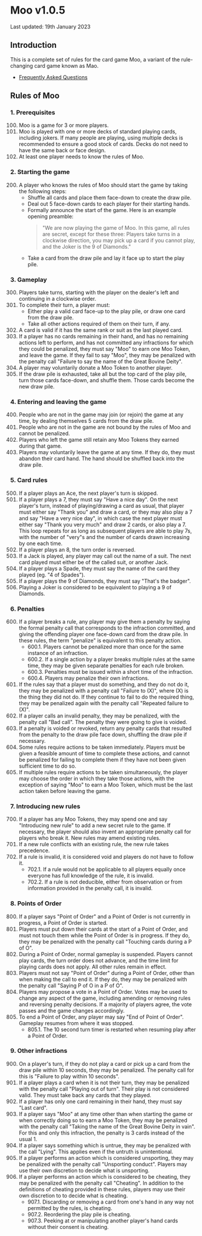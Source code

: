# Moo v1.0.5
Last updated: 19th January 2023

## Introduction
This is a complete set of rules for the card game Moo, a variant of the rule-changing card game known as Mao.

* [Frequently Asked Questions](faq.md)

## Rules of Moo

### 1. Prerequisites
100. Moo is a game for 3 or more players.
101. Moo is played with one or more decks of standard playing cards, including jokers. If many people are playing, using multiple decks is recommended to ensure a good stock of cards. Decks do not need to have the same back or face design.
102. At least one player needs to know the rules of Moo.

### 2. Starting the game
200. A player who knows the rules of Moo should start the game by taking the following steps:
     * Shuffle all cards and place them face-down to create the draw pile.
     * Deal out 5 face-down cards to each player for their starting hands.
     * Formally announce the start of the game. Here is an example opening preamble:
       > "We are now playing the game of Moo. In this game, all rules are secret, except for these three: Players take turns in a clockwise direction, you may pick up a card if you cannot play, and the Joker is the 9 of Diamonds."
     * Take a card from the draw pile and lay it face up to start the play pile.

### 3. Gameplay
300. Players take turns, starting with the player on the dealer's left and continuing in a clockwise order.
301. To complete their turn, a player must:
     * Either play a valid card face-up to the play pile, or draw one card from the draw pile.
     * Take all other actions required of them on their turn, if any.
302. A card is valid if it has the same rank or suit as the last played card.
303. If a player has no cards remaining in their hand, and has no remaining actions left to perform, and has not committed any infractions for which they could be penalized, they must say "Moo" to earn one Moo Token, and leave the game. If they fail to say "Moo", they may be penalized with the penalty call "Failure to say the name of the Great Bovine Deity".
304. A player may voluntarily donate a Moo Token to another player.
305. If the draw pile is exhausted, take all but the top card of the play pile, turn those cards face-down, and shuffle them. Those cards become the new draw pile.

### 4. Entering and leaving the game
400. People who are not in the game may join (or rejoin) the game at any time, by dealing themselves 5 cards from the draw pile.
401. People who are not in the game are not bound by the rules of Moo and cannot be penalized.
402. Players who left the game still retain any Moo Tokens they earned during that game.
403. Players may voluntarily leave the game at any time. If they do, they must abandon their card hand. The hand should be shuffled back into the draw pile.

### 5. Card rules
500. If a player plays an Ace, the next player's turn is skipped.
501. If a player plays a 7, they must say "Have a nice day". On the next player's turn, instead of playing/drawing a card as usual, that player must either say "Thank you" and draw a card, or they may also play a 7 and say "Have a very nice day", in which case the next player must either say "Thank you very much" and draw 2 cards, or also play a 7. This loop repeats for as long as subsequent players are able to play 7s, with the number of "very"s and the number of cards drawn increasing by one each time.
502. If a player plays an 8, the turn order is reversed.
503. If a Jack is played, any player may call out the name of a suit. The next card played must either be of the called suit, or another Jack.
504. If a player plays a Spade, they must say the name of the card they played (eg. "4 of Spades").
505. If a player plays the 9 of Diamonds, they must say "That's the badger".
506. Playing a Joker is considered to be equivalent to playing a 9 of Diamonds.

### 6. Penalties
600. If a player breaks a rule, any player may give them a penalty by saying the formal penalty call that corresponds to the infraction committed, and giving the offending player one face-down card from the draw pile. In these rules, the term "penalize" is equivalent to this penalty action.
     * 600.1. Players cannot be penalized more than once for the same instance of an infraction.
     * 600.2. If a single action by a player breaks multiple rules at the same time, they may be given separate penalties for each rule broken.
     * 600.3. Penalties must be issued within a short time of the infraction.
     * 600.4. Players may penalize their own infractions.
601. If the rules say that a player must do something, and they do not do it, they may be penalized with a penalty call "Failure to (X)", where (X) is the thing they did not do. If they continue to fail to do the required thing, they may be penalized again with the penalty call "Repeated failure to (X)".
602. If a player calls an invalid penalty, they may be penalized, with the penalty call "Bad call". The penalty they were going to give is voided.
603. If a penalty is voided or revoked, return any penalty cards that resulted from the penalty to the draw pile face down, shuffling the draw pile if necessary.
604. Some rules require actions to be taken immediately. Players must be given a feasible amount of time to complete these actions, and cannot be penalized for failing to complete them if they have not been given sufficient time to do so.
605. If multiple rules require actions to be taken simultaneously, the player may choose the order in which they take those actions, with the exception of saying "Moo" to earn a Moo Token, which must be the last action taken before leaving the game.

### 7. Introducing new rules
700. If a player has any Moo Tokens, they may spend one and say "Introducing new rule" to add a new secret rule to the game. If necessary, the player should also invent an appropriate penalty call for players who break it. New rules may amend existing rules.
701. If a new rule conflicts with an existing rule, the new rule takes precedence.
702. If a rule is invalid, it is considered void and players do not have to follow it.
     * 702.1. If a rule would not be applicable to all players equally once everyone has full knowledge of the rule, it is invalid.
     * 702.2. If a rule is not deducible, either from observation or from information provided in the penalty call, it is invalid.

### 8. Points of Order
800. If a player says "Point of Order" and a Point of Order is not currently in progress, a Point of Order is started.
801. Players must put down their cards at the start of a Point of Order, and must not touch them while the Point of Order is in progress. If they do, they may be penalized with the penalty call "Touching cards during a P of O".
802. During a Point of Order, normal gameplay is suspended. Players cannot play cards, the turn order does not advance, and the time limit for playing cards does not apply. All other rules remain in effect.
803. Players must not say "Point of Order" during a Point of Order, other than when making the call to end it. If they do, they may be penalized with the penalty call "Saying P of O in a P of O".
804. Players may propose a vote in a Point of Order. Votes may be used to change any aspect of the game, including amending or removing rules and reversing penalty decisions. If a majority of players agree, the vote passes and the game changes accordingly.
805. To end a Point of Order, any player may say "End of Point of Order". Gameplay resumes from where it was stopped.
     * 805.1. The 10 second turn timer is restarted when resuming play after a Point of Order.

### 9. Other infractions
900. On a player's turn, if they do not play a card or pick up a card from the draw pile within 10 seconds, they may be penalized. The penalty call for this is "Failure to play within 10 seconds".
901. If a player plays a card when it is not their turn, they may be penalized with the penalty call "Playing out of turn". Their play is not considered valid. They must take back any cards that they played.
902. If a player has only one card remaining in their hand, they must say "Last card".
903. If a player says "Moo" at any time other than when starting the game or when correctly doing so to earn a Moo Token, they may be penalized with the penalty call "Taking the name of the Great Bovine Deity in vain". For this and only this infraction, the penalty is 3 cards instead of the usual 1.
904. If a player says something which is untrue, they may be penalized with the call "Lying". This applies even if the untruth is unintentional.
906. If a player performs an action which is considered unsporting, they may be penalized with the penalty call "Unsporting conduct". Players may use their own discretion to decide what is unsporting.
907. If a player performs an action which is considered to be cheating, they may be penalized with the penalty call "Cheating". In addition to the definitions of cheating provided in these rules, players may use their own discretion to to decide what is cheating.
      * 907.1. Discarding or removing a card from one's hand in any way not permitted by the rules, is cheating.
      * 907.2. Reordering the play pile is cheating.
      * 907.3. Peeking at or manipulating another player's hand cards without their consent is cheating.
